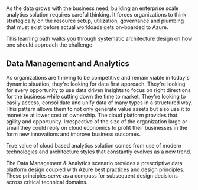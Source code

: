 
#

As the data grows with the business need, building an enterprise scale analytics solution requires careful thinking. It forces organizations to think strategically on the resource setup, utilization, governance and plumbing that must exist before actual workloads gets on-boarded to Azure.

This learning path walks you through systematic architecture design on how one should approach the challenge

## Data Management and Analytics

As organizations are thriving to be competitive and remain viable in today's dynamic situation, they're looking for data first approach. They're looking for every opportunity to use data driven insights to focus on right directions for the business while cutting down the time to market.  They're looking to easily access, consolidate and unify data of many types in a structured way. This pattern allows them to not only generate value assets but also use it to monetize at lower cost of ownership. The cloud platform provides that agility and opportunity. Irrespective of the size of the organization large or small they could reply on cloud economics to profit their businesses in the form new innovations and improve business outcomes.

True value of cloud based analytics solution comes from use of modern technologies and architecture styles that constantly evolves as a new trend.

The Data Management & Analytics scenario provides a prescriptive data platform design coupled with Azure best practices and design principles. These principles serve as a compass for subsequent design decisions across critical technical domains. 
